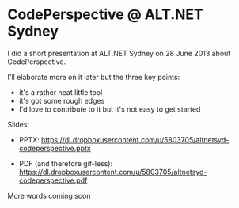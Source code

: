 # CodePerspective @ ALT.NET Sydney

I did a short presentation at ALT.NET Sydney on 28 June 2013 about CodePerspective.

I'll elaborate more on it later but the three key points:

 - it's a rather neat little tool
 - it's got some rough edges
 - I'd love to contribute to it but it's not easy to get started

Slides: 

 - PPTX: https://dl.dropboxusercontent.com/u/5803705/altnetsyd-codeperspective.pptx

 - PDF (and therefore gif-less): https://dl.dropboxusercontent.com/u/5803705/altnetsyd-codeperspective.pdf

More words coming soon

